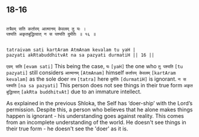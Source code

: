 ## 18-16


```shloka-sa

तत्रैवम् सति कर्तारम् आत्मानम् केवलम् तु यः ।
पश्यति अकृतबुद्धित्वात् न स पश्यति दुर्मतिः ॥ १६ ॥

```
```shloka-sa-hk

tatraivam sati kartAram AtmAnam kevalam tu yaH |
pazyati akRtabuddhitvAt na sa pazyati durmatiH || 16 ||

```
`एवम् सति` `[evam sati]` This being the case, `यः` `[yaH]` the one who `तु पश्यति` `[tu pazyati]` still considers `आत्मानम्` `[AtmAnam]` himself `कर्तारम् केवलम्` `[kartAram kevalam]` as the sole doer `तत्र` `[tatra]` here `दुर्मतिः` `[durmatiH]` is ignorant. `न स पश्यति` `[na sa pazyati]` This person does not see things in their true form `अकृत बुद्धित्वात्` `[akRta buddhitvAt]` due to an immature intellect.

As explained in the previous Shloka, the Self has ‘doer-ship’ with the Lord’s permission. Despite this, a person who believes that he alone makes things happen is ignorant - his understanding goes against reality. This comes from an incomplete understanding of the world. He doesn't see things in their true form - he doesn't see the 'doer' as it is.


